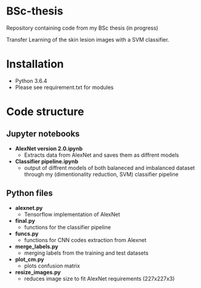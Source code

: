 # BSc-thesis
Repository containing code from my BSc thesis (in progress)

Transfer Learning of the skin lesion images with a SVM classifier.

# Installation

- Python 3.6.4
- Please see requirement.txt for modules

# Code structure

## Jupyter notebooks
- **AlexNet version 2.0.ipynb**
  - Extracts data from AlexNet and saves them as diffrent models
- **Classifier pipeline.ipynb**
  - output of diffrent models of both balaneced and imbalanced dataset through my (dimentionality reduction, SVM) classifier pipeline

## Python files
- **alexnet.py**
  - Tensorflow implementation of AlexNet
- **final.py**
  - functions for the classifier pipeline
- **funcs.py**
  - functions for CNN codes extraction from Alexnet
- **merge_labels.py**
  - merging labels from the training and test datasets
- **plot_cm.py**
  - plots confusion matrix
- **resize_images.py**
  - reduces image size to fit AlexNet requirements (227x227x3)
